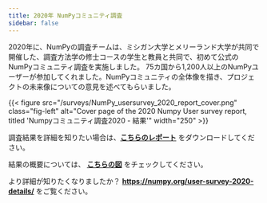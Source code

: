 ```yaml
---
title: 2020年 NumPyコミュニティ調査
sidebar: false
---
```


2020年に、NumPyの調査チームは、ミシガン大学とメリーランド大学が共同で開催した、調査方法学の修士コースの学生と教員と共同で、初めて公式のNumPyコミュニティ調査を実施しました。 75カ国から1,200人以上のNumPyユーザーが参加してくれました。NumPyコミュニティの全体像を描き、プロジェクトの未来像についての意見を述べてもらいました。

{{< figure src="/surveys/NumPy_usersurvey_2020_report_cover.png" class="fig-left" alt="Cover page of the 2020 Numpy User survey report, titled 'Numpyコミュニティ調査2020 - 結果'" width="250" >}}

調査結果を詳細を知りたい場合は、**[こちらのレポート](/surveys/NumPy_usersurvey_2020_report.pdf)** をダウンロードしてください。


結果の概要については、 **[こちらの図](https://github.com/numpy/numpy-surveys/blob/master/images/2020NumPysurveyresults_community_infographic.pdf)** をチェックしてください。

より詳細が知りたくなりましたか？ **https://numpy.org/user-survey-2020-details/** をご覧ください。

